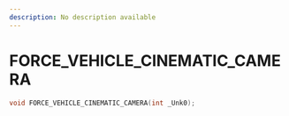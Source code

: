 ```yaml
---
description: No description available 
---
```


# FORCE_VEHICLE_CINEMATIC_CAMERA

```cpp
void FORCE_VEHICLE_CINEMATIC_CAMERA(int _Unk0);
```
